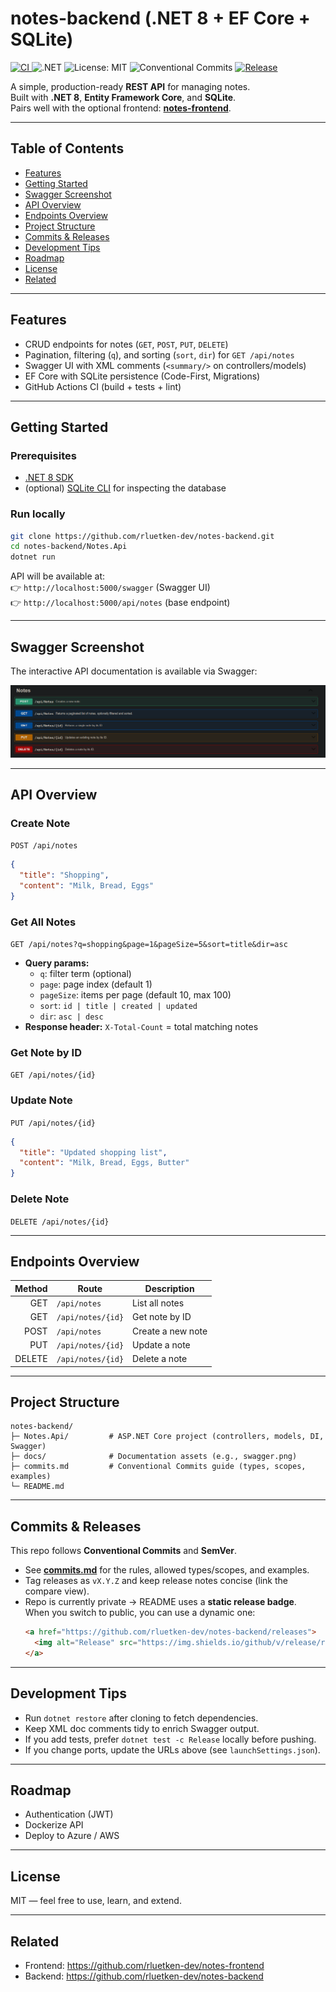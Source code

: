 ﻿# notes-backend (.NET 8 + EF Core + SQLite)

<p align="left">
  <a href="https://github.com/rluetken-dev/notes-backend/actions/workflows/ci.yml">
    <img alt="CI" src="https://github.com/rluetken-dev/notes-backend/actions/workflows/ci.yml/badge.svg?branch=main">
  </a>
  <img alt=".NET" src="https://img.shields.io/badge/.NET-8.0-purple">
  <img alt="License: MIT" src="https://img.shields.io/badge/License-MIT-green.svg">
  <img alt="Conventional Commits" src="https://img.shields.io/badge/Conventional%20Commits-1.0.0-yellow.svg">
  <!-- Repo is private → static release badge for now -->
  <a href="https://github.com/rluetken-dev/notes-backend/releases">
    <img alt="Release" src="https://img.shields.io/badge/release-v1.0.1-blue">
  </a>
</p>

A simple, production-ready **REST API** for managing notes.  
Built with **.NET 8**, **Entity Framework Core**, and **SQLite**.  
Pairs well with the optional frontend: **[notes-frontend](https://github.com/rluetken-dev/notes-frontend)**.

---

## Table of Contents

- [Features](#features)
- [Getting Started](#getting-started)
- [Swagger Screenshot](#swagger-screenshot)
- [API Overview](#api-overview)
- [Endpoints Overview](#endpoints-overview)
- [Project Structure](#project-structure)
- [Commits & Releases](#commits--releases)
- [Development Tips](#development-tips)
- [Roadmap](#roadmap)
- [License](#license)
- [Related](#related)

---

## Features

- CRUD endpoints for notes (`GET`, `POST`, `PUT`, `DELETE`)
- Pagination, filtering (`q`), and sorting (`sort`, `dir`) for `GET /api/notes`
- Swagger UI with XML comments (`<summary/>` on controllers/models)
- EF Core with SQLite persistence (Code-First, Migrations)
- GitHub Actions CI (build + tests + lint)

---

## Getting Started

### Prerequisites
- [.NET 8 SDK](https://dotnet.microsoft.com/en-us/download)
- (optional) [SQLite CLI](https://www.sqlite.org/download.html) for inspecting the database

### Run locally
```bash
git clone https://github.com/rluetken-dev/notes-backend.git
cd notes-backend/Notes.Api
dotnet run
```

API will be available at:  
👉 `http://localhost:5000/swagger` (Swagger UI)  
👉 `http://localhost:5000/api/notes` (base endpoint)

---

## Swagger Screenshot

The interactive API documentation is available via Swagger:

![Swagger UI](docs/swagger.png)

---

## API Overview

### Create Note
`POST /api/notes`

```json
{
  "title": "Shopping",
  "content": "Milk, Bread, Eggs"
}
```

### Get All Notes
`GET /api/notes?q=shopping&page=1&pageSize=5&sort=title&dir=asc`

- **Query params:**
  - `q`: filter term (optional)
  - `page`: page index (default 1)
  - `pageSize`: items per page (default 10, max 100)
  - `sort`: `id | title | created | updated`
  - `dir`: `asc | desc`
- **Response header:** `X-Total-Count` = total matching notes

### Get Note by ID
`GET /api/notes/{id}`

### Update Note
`PUT /api/notes/{id}`

```json
{
  "title": "Updated shopping list",
  "content": "Milk, Bread, Eggs, Butter"
}
```

### Delete Note
`DELETE /api/notes/{id}`

---

## Endpoints Overview

| Method | Route             | Description        |
|-------:|-------------------|--------------------|
| GET    | `/api/notes`      | List all notes     |
| GET    | `/api/notes/{id}` | Get note by ID     |
| POST   | `/api/notes`      | Create a new note  |
| PUT    | `/api/notes/{id}` | Update a note      |
| DELETE | `/api/notes/{id}` | Delete a note      |

---

## Project Structure

```
notes-backend/
├─ Notes.Api/         # ASP.NET Core project (controllers, models, DI, Swagger)
├─ docs/              # Documentation assets (e.g., swagger.png)
├─ commits.md         # Conventional Commits guide (types, scopes, examples)
└─ README.md
```

---

## Commits & Releases

This repo follows **Conventional Commits** and **SemVer**.

- See **[commits.md](./commits.md)** for the rules, allowed types/scopes, and examples.
- Tag releases as `vX.Y.Z` and keep release notes concise (link the compare view).
- Repo is currently private → README uses a **static release badge**.  
  When you switch to public, you can use a dynamic one:
  ```html
  <a href="https://github.com/rluetken-dev/notes-backend/releases">
    <img alt="Release" src="https://img.shields.io/github/v/release/rluetken-dev/notes-backend?sort=semver&display_name=tag">
  </a>
  ```

---

## Development Tips

- Run `dotnet restore` after cloning to fetch dependencies.
- Keep XML doc comments tidy to enrich Swagger output.
- If you add tests, prefer `dotnet test -c Release` locally before pushing.
- If you change ports, update the URLs above (see `launchSettings.json`).

---

## Roadmap

- Authentication (JWT)
- Dockerize API
- Deploy to Azure / AWS

---

## License

MIT — feel free to use, learn, and extend.

---

## Related

- Frontend: https://github.com/rluetken-dev/notes-frontend
- Backend:  https://github.com/rluetken-dev/notes-backend
